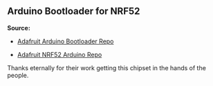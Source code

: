 ## Arduino Bootloader for NRF52

**Source:**

- [Adafruit Arduino Bootloader Repo](https://github.com/adafruit/Adafruit_nRF52_Arduino_Bootloader)

- [Adafruit NRF52 Arduino Repo](https://github.com/adafruit/Adafruit_nRF52_Arduino)

Thanks eternally for their work getting this chipset in the hands of the people.
